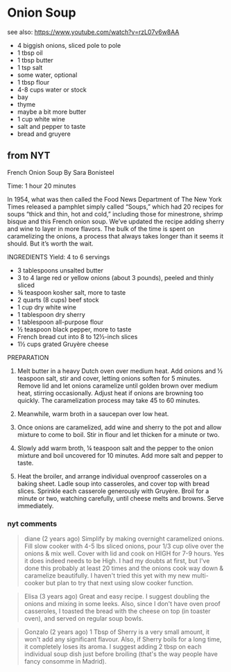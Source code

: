 # Onion Soup

see also: https://www.youtube.com/watch?v=rzL07v6w8AA

* 4 biggish onions, sliced pole to pole
* 1 tbsp oil
* 1 tbsp butter
* 1 tsp salt
* some water, optional
* 1 tbsp flour
* 4-8 cups water or stock
* bay
* thyme
* maybe a bit more butter
* 1 cup white wine
* salt and pepper to taste
* bread and gruyere

## from NYT

French Onion Soup
By Sara Bonisteel

Time: 1 hour 20 minutes

In 1954, what was then called the Food News Department of The New York Times released a pamphlet simply called “Soups,”
which had 20 recipes for soups “thick and thin, hot and cold,” including those for minestrone, shrimp bisque and this
French onion soup. We’ve updated the recipe adding sherry and wine to layer in more flavors. The bulk of the time is
spent on caramelizing the onions, a process that always takes longer than it seems it should. But it’s worth the wait.

INGREDIENTS
Yield: 4 to 6 servings

* 3 tablespoons unsalted butter
* 3 to 4 large red or yellow onions (about 3 pounds), peeled and thinly sliced
* ¾ teaspoon kosher salt, more to taste
* 2 quarts (8 cups) beef stock
* 1 cup dry white wine
* 1 tablespoon dry sherry
* 1 tablespoon all-purpose flour
* ½ teaspoon black pepper, more to taste
* French bread cut into 8 to 12½-inch slices
* 1½ cups grated Gruyère cheese

PREPARATION

1. Melt butter in a heavy Dutch oven over medium heat. Add onions and ½ teaspoon salt, stir and cover, letting onions
   soften for 5 minutes. Remove lid and let onions caramelize until golden brown over medium heat, stirring
   occasionally. Adjust heat if onions are browning too quickly. The caramelization process may take 45 to 60 minutes.

2. Meanwhile, warm broth in a saucepan over low heat.

3. Once onions are caramelized, add wine and sherry to the pot and allow mixture to come to boil. Stir in flour and let
   thicken for a minute or two.

4. Slowly add warm broth, ¼ teaspoon salt and the pepper to the onion mixture and boil uncovered for 10 minutes. Add
   more salt and pepper to taste.

5. Heat the broiler, and arrange individual ovenproof casseroles on a baking sheet. Ladle soup into casseroles, and
   cover top with bread slices. Sprinkle each casserole generously with Gruyère. Broil for a minute or two, watching
   carefully, until cheese melts and browns. Serve immediately.

### nyt comments

> diane
> (2 years ago)
> Simplify by making overnight caramelized onions. Fill slow cooker with 4-5 lbs sliced onions, pour 1/3 cup olive over
> the onions & mix well. Cover with lid and cook on HIGH for 7-9 hours. Yes it does indeed needs to be High. I had my
> doubts at first, but I've done this probably at least 20 times and the onions cook way down & caramelize beautifully. I
> haven't tried this yet with my new multi-cooker but plan to try that next using slow cooker function.

> Elisa
> (3 years ago)
> Great and easy recipe. I suggest doubling the onions and mixing in some leeks. Also, since I don't have oven proof
> casseroles, I toasted the bread with the cheese on top (in toaster oven), and served on regular soup bowls.

> Gonzalo
> (2 years ago)
> 1 Tbsp of Sherry is a very small amount, it won't add any significant flavour. Also, if Sherry boils for a long time, it
> completely loses its aroma. I suggest adding 2 tbsp on each individual soup dish just before broiling (that's the way
> people have fancy consomme in Madrid).